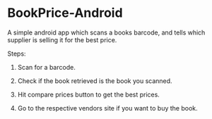 BookPrice-Android
=================

A simple android app which scans a books barcode, and tells which supplier is selling it for the best price.

Steps:

1. Scan for a barcode.

2. Check if the book retrieved is the book you scanned.

3. Hit compare prices button to get the best prices.

4. Go to the respective vendors site if you want to buy the book.
